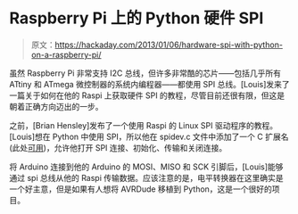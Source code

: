 # Raspberry Pi 上的 Python 硬件 SPI

> 原文：<https://hackaday.com/2013/01/06/hardware-spi-with-python-on-a-raspberry-pi/>

虽然 Raspberry Pi 非常支持 I2C 总线，但许多非常酷的芯片——包括几乎所有 ATtiny 和 ATmega 微控制器的系统内编程器——都使用 SPI 总线。[Louis]发来了一篇关于如何在他的 Raspi 上获取硬件 SPI 的教程，尽管目前还很有限，但这是朝着正确方向迈出的一步。

之前，[Brian Hensley]发布了一个使用 Raspi 的 Linux SPI 驱动程序的教程。[Louis]想在 Python 中使用 SPI，所以他在 spidev.c 文件中添加了一个 C 扩展名(此处[可用](https://github.com/lthiery/SPI-Py))，允许他打开 SPI 连接、初始化、传输和关闭连接。

将 Arduino 连接到他的 Arduino 的 MOSI、MISO 和 SCK 引脚后，[Louis]能够通过 spi 总线从他的 Raspi 传输数据。应该注意的是，电平转换器在这里确实是一个好主意，但是如果有人想将 AVRDude 移植到 Python，这是一个很好的项目。
